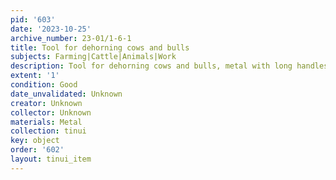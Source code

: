 ```yaml
---
pid: '603'
date: '2023-10-25'
archive_number: 23-01/1-6-1
title: Tool for dehorning cows and bulls
subjects: Farming|Cattle|Animals|Work
description: Tool for dehorning cows and bulls, metal with long handles
extent: '1'
condition: Good
date_unvalidated: Unknown
creator: Unknown
collector: Unknown
materials: Metal
collection: tinui
key: object
order: '602'
layout: tinui_item
---
```

